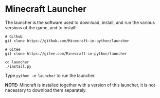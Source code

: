 # Minecraft Launcher
The launcher is the software used to download, install, and run the various versions of the game, and to install:
```shell
# Github
git clone https://github.com/Minecraft-in-python/launcher

# Gitee
git clone https://gitee.com/Minecraft-in-python/launcher

cd launcher
./install.py
```

Type `python -m launcher` to run the launcher.

**NOTE:** Mincraft is installed together with a version of this launcher, it is not necessary to download them separately.
